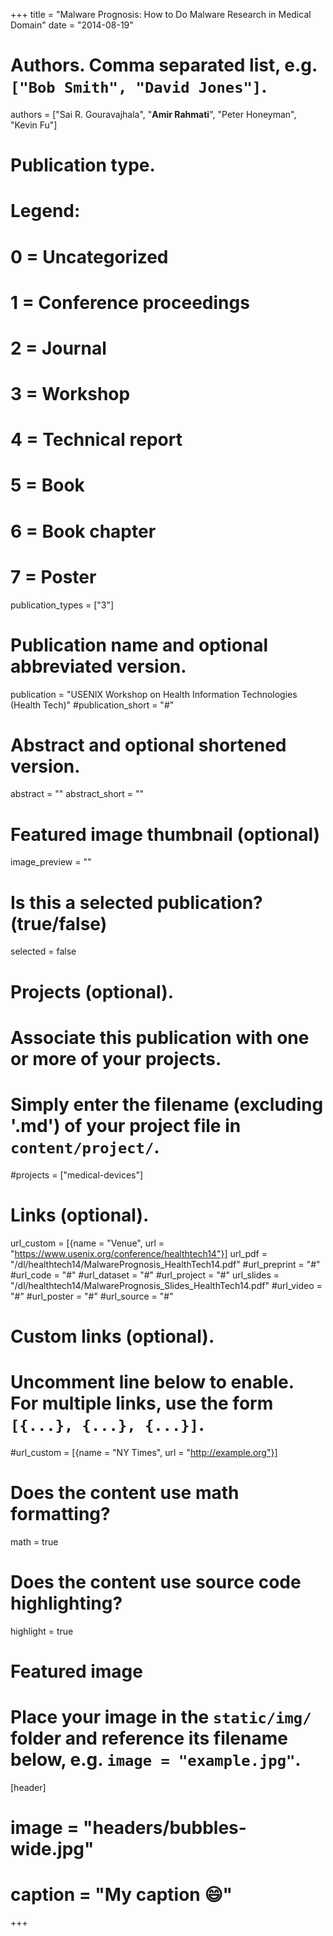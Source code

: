 +++
title = "Malware Prognosis: How to Do Malware Research in Medical Domain"
date = "2014-08-19"

# Authors. Comma separated list, e.g. `["Bob Smith", "David Jones"]`.
authors = ["Sai R. Gouravajhala", "**Amir Rahmati**", "Peter Honeyman", "Kevin Fu"]

# Publication type.
# Legend:
# 0 = Uncategorized
# 1 = Conference proceedings
# 2 = Journal
# 3 = Workshop
# 4 = Technical report
# 5 = Book
# 6 = Book chapter
# 7 = Poster
publication_types = ["3"]

# Publication name and optional abbreviated version.
publication = "USENIX Workshop on Health Information Technologies (Health Tech)"
#publication_short = "#"

# Abstract and optional shortened version.
abstract = ""
abstract_short = ""

# Featured image thumbnail (optional)
image_preview = ""

# Is this a selected publication? (true/false)
selected = false

# Projects (optional).
#   Associate this publication with one or more of your projects.
#   Simply enter the filename (excluding '.md') of your project file in `content/project/`.
#projects = ["medical-devices"]

# Links (optional).
url_custom = [{name = "Venue", url = "https://www.usenix.org/conference/healthtech14"}]
url_pdf = "/dl/healthtech14/MalwarePrognosis_HealthTech14.pdf"
#url_preprint = "#"
#url_code = "#"
#url_dataset = "#"
#url_project = "#"
url_slides = "/dl/healthtech14/MalwarePrognosis_Slides_HealthTech14.pdf"
#url_video = "#"
#url_poster = "#"
#url_source = "#"

# Custom links (optional).
#   Uncomment line below to enable. For multiple links, use the form `[{...}, {...}, {...}]`.
#url_custom = [{name = "NY Times", url = "http://example.org"}]

# Does the content use math formatting?
math = true

# Does the content use source code highlighting?
highlight = true

# Featured image
# Place your image in the `static/img/` folder and reference its filename below, e.g. `image = "example.jpg"`.
[header]
# image = "headers/bubbles-wide.jpg"
# caption = "My caption :smile:"

+++
